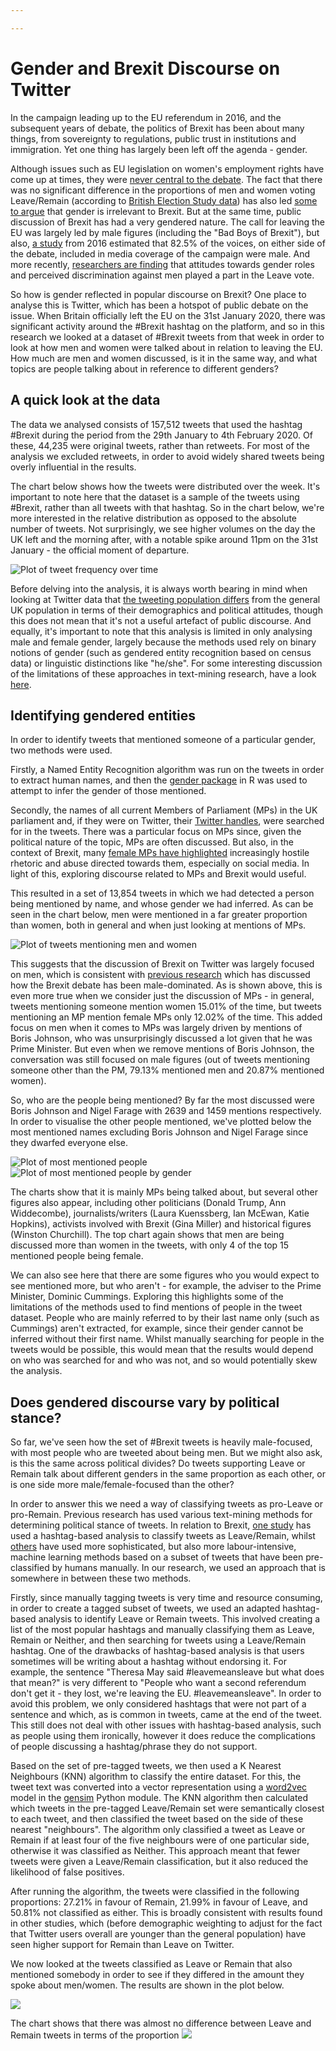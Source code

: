 ```yaml
---

---
```


# Gender and Brexit Discourse on Twitter
In the campaign leading up to the EU referendum in 2016, and the subsequent years of debate, the politics of Brexit has been about many things, from sovereignty to regulations, public trust in institutions and immigration. Yet one thing has largely been left off the agenda - gender.

Although issues such as EU legislation on women's employment rights have come up at times, they were [never central to the debate](https://ecpr.eu/Events/PaperDetails.aspx?PaperID=33436&EventID=114). The fact that there was no significant difference in the proportions of men and women voting Leave/Remain (according to [British Election Study data](https://www.britishelectionstudy.com/data-objects/panel-study-data/)) has also led [some to argue](https://www.reuters.com/article/us-britain-brexit-women/is-brexit-good-or-bad-for-women-its-divisive-to-even-ask-idUSKCN1RH162) that gender is irrelevant to Brexit. But at the same time, public discussion of Brexit has had a very gendered nature. The call for leaving the EU was largely led by male figures (including the "Bad Boys of Brexit"), but also, [a study](https://blog.lboro.ac.uk/crcc/eu-referendum/gender-balance-eu-referendum-coverage/) from 2016 estimated that 82.5% of the voices, on either side of the debate, included in media coverage of the campaign were male. And more recently, [researchers are finding](https://papers.ssrn.com/sol3/papers.cfm?abstract_id=3429689) that attitudes towards gender roles and perceived discrimination against men played a part in the Leave vote.

So how is gender reflected in popular discourse on Brexit? One place to analyse this is Twitter, which has been a hotspot of public debate on the issue. When Britain officially left the EU on the 31st January 2020, there was significant activity around the #Brexit hashtag on the platform, and so in this research we looked at a dataset of #Brexit tweets from that week in order to look at how men and women were talked about in relation to leaving the EU. How much are men and women discussed, is it in the same way, and what topics are people talking about in reference to different genders? 

## A quick look at the data
The data we analysed consists of 157,512 tweets that used the hashtag #Brexit during the period from the 29th January to 4th February 2020. Of these, 44,235 were original tweets, rather than retweets. For most of the analysis we excluded retweets, in order to avoid widely shared tweets being overly influential in the results.

The chart below shows how the tweets were distributed over the week. It's important to note here that the dataset is a sample of the tweets using #Brexit, rather than all tweets with that hashtag. So in the chart below, we're more interested in the relative distribution as opposed to the absolute number of tweets. Not surprisingly, we see higher volumes on the day the UK left and the morning after, with a notable spike around 11pm on the 31st January - the official moment of departure.

![Plot of tweet frequency over time](/assets/images/plots/tweet_frequency_over_time.png)

Before delving into the analysis, it is always worth bearing in mind when looking at Twitter data that [the tweeting population differs](https://journals.sagepub.com/doi/full/10.1177/2053168017720008) from the general UK population in terms of their demographics and political attitudes, though this does not mean that it's not a useful artefact of public discourse. And equally, it's important to note that this analysis is limited in only analysing male and female gender, largely because the methods used rely on binary notions of gender (such as gendered entity recognition based on census data) or linguistic distinctions like "he/she". For some interesting discussion of the limitations of these approaches in text-mining research, have a look [here](https://www.frontiersin.org/articles/10.3389/fdata.2019.00029/full).

## Identifying gendered entities
In order to identify tweets that mentioned someone of a particular gender, two methods were used.

Firstly, a Named Entity Recognition algorithm was run on the tweets in order to extract human names, and then the [gender package](https://docs.ropensci.org/gender/) in R was used to attempt to infer the gender of those mentioned.

Secondly, the names of all current Members of Parliament (MPs) in the UK parliament and, if they were on Twitter, their [Twitter handles](https://www.mpsontwitter.co.uk/list), were searched for in the tweets. There was a particular focus on MPs since, given the political nature of the topic, MPs are often discussed. But also, in the context of Brexit, many [female MPs have highlighted](https://www.theguardian.com/politics/2019/sep/26/abuse-is-virtually-constant-female-mps-speak-about-the-threats-they-face) increasingly hostile rhetoric and abuse directed towards them, especially on social media. In light of this, exploring discourse related to MPs and Brexit would useful.

This resulted in a set of 13,854 tweets in which we had detected a person being mentioned by name, and whose gender we had inferred. As can be seen in the chart below, men were mentioned in a far greater proportion than women, both in general and when just looking at mentions of MPs.

![Plot of tweets mentioning men and women](/assets/images/plots/mentions_by_gender.png)

This suggests that  the discussion of Brexit on Twitter was largely focused on men, which is consistent with [previous research](https://www.prio.org/Publications/Publication/?x=10651) which has discussed how the Brexit debate has been male-dominated. As is shown above, this is even more true when we consider just the discussion of MPs - in general, tweets mentioning someone mention women 15.01% of the time, but tweets mentioning an MP mention female MPs only 12.02% of the time. This added focus on men when it comes to MPs was largely driven by mentions of Boris Johnson, who was unsurprisingly discussed a lot given that he was Prime Minister. But even when we remove mentions of Boris Johnson, the conversation was still focused on male figures (out of tweets mentioning someone other than the PM, 79.13% mentioned men and 20.87% mentioned women).

So, who are the people being mentioned? By far the most discussed were Boris Johnson and Nigel Farage with 2639 and 1459 mentions respectively. In order to visualise the other people mentioned, we've plotted below the most mentioned names excluding Boris Johnson and Nigel Farage since they dwarfed everyone else.

![Plot of most mentioned people](/assets/images/plots/most_mentioned_people.png)
![Plot of most mentioned people by gender](/assets/images/plots/most_mentioned_by_gender.png)
 
The charts show that it is mainly MPs being talked about, but several other figures also appear, including other politicians (Donald Trump, Ann Widdecombe), journalists/writers (Laura Kuenssberg, Ian McEwan, Katie Hopkins), activists involved with Brexit (Gina Miller) and historical figures (Winston Churchill). The top chart again shows that men are being discussed more than women in the tweets, with only 4 of the top 15 mentioned people being female.

We can also see here that there are some figures who you would expect to see mentioned more, but who aren't - for example, the adviser to the Prime Minister, Dominic Cummings. Exploring this highlights some of the limitations of the methods used to find mentions of people in the tweet dataset. People who are mainly referred to by their last name only (such as Cummings) aren't extracted, for example, since their gender cannot be inferred without their first name. Whilst manually searching for people in the tweets would be possible, this would mean that the results would depend on who was searched for and who was not, and so would potentially skew the analysis.

## Does gendered discourse vary by political stance?

So far, we've seen how the set of #Brexit tweets is heavily male-focused, with most people who are tweeted about being men. But we might also ask, is this the same across political divides? Do tweets supporting Leave or Remain talk about different genders in the same proportion as each other, or is one side more male/female-focused than the other?

In order to answer this we need a way of classifying tweets as pro-Leave or pro-Remain. Previous research has used various text-mining methods for determining political stance of tweets. In relation to Brexit, [one study](https://ieeexplore.ieee.org/document/7836698) has used a hashtag-based analysis to classify tweets as Leave/Remain, whilst [others](https://link.springer.com/article/10.1186/s40649-017-0042-6#Sec15) have used more sophisticated, but also more labour-intensive, machine learning methods based on a subset of tweets that have been pre-classified by humans manually. In our research, we used an approach that is somewhere in between these two methods.

Firstly, since manually tagging tweets is very time and resource consuming, in order to create a tagged subset of tweets, we used an adapted hashtag-based analysis to identify Leave or Remain tweets. This involved creating a list of the most popular hashtags and manually classifying them as Leave, Remain or Neither, and then searching for tweets using a Leave/Remain hashtag. One of the drawbacks of hashtag-based analysis is that users sometimes will be writing about a hashtag without endorsing it. For example, the sentence "Theresa May said #leavemeansleave but what does that mean?" is very different to "People who want a second referendum don't get it - they lost, we're leaving the EU. #leavemeansleave". In order to avoid this problem, we only considered hashtags that were not part of a sentence and which, as is common in tweets, came at the end of the tweet. This still does not deal with other issues with hashtag-based analysis, such as people using them ironically, however it does reduce the complications of people discussing a hashtag/phrase they do not support.

Based on the set of pre-tagged tweets, we then used a K Nearest Neighbours (KNN) algorithm to classify the entire dataset. For this, the tweet text was converted into a vector representation using a [word2vec](https://arxiv.org/abs/1301.3781) model in the [gensim](https://radimrehurek.com/gensim/models/word2vec.html) Python module. The KNN algorithm then calculated which tweets in the pre-tagged Leave/Remain set were semantically closest to each tweet, and then classified the tweet based on the side of these nearest "neighbours". The algorithm only classified a tweet as Leave or Remain if at least four of the five neighbours were of one particular side, otherwise it was classified as Neither. This approach meant that fewer tweets were given a Leave/Remain classification, but it also reduced the likelihood of false positives.

After running the algorithm, the tweets were classified in the following proportions: 27.21% in favour of Remain, 21.99% in favour of Leave, and 50.81% not classified as either. This is broadly consistent with results found in other studies, which (before demographic weighting to adjust for the fact that Twitter users overall are younger than the general population) have seen higher support for Remain than Leave on Twitter.

We now looked at the tweets classified as Leave or Remain that also mentioned somebody in order to see if they differed in the amount they spoke about men/women. The results are shown in the plot below.

![](/assets/images/plots/gender_by_stance.png)

The chart shows that there was almost no difference between Leave and Remain tweets in terms of the proportion 
![](/assets/images/plots/gender_by_stance_mps_only.png) 







<!--stackedit_data:
eyJoaXN0b3J5IjpbLTM5NDQ3OTI4NywyMDAwNDMwMjEwLDIwMj
k1MTEzMzQsLTIxMTUxNjE3NjYsLTcyMDgwMjAzNSwtODMwNTE1
MzYsLTk2NzM1NTgxOSwtNDMxNDQxOTAxLC0xNjY2ODU5MjIxLC
0xNDA2NTk2NjQ4LC0xMjk1NzY5NDY2LC03ODk2NjUzMjAsLTc5
NjQ2NjEwMCwxNTg5Mjc0MTIsMjgyNDY1ODQ5LC0zNTQ1NzUyMD
csMTY4NjQ4MDgwOSw2NjMwOTg5MTUsLTQ1OTI0MDMwNSwtMTA2
NjQ0Nzk5XX0=
-->